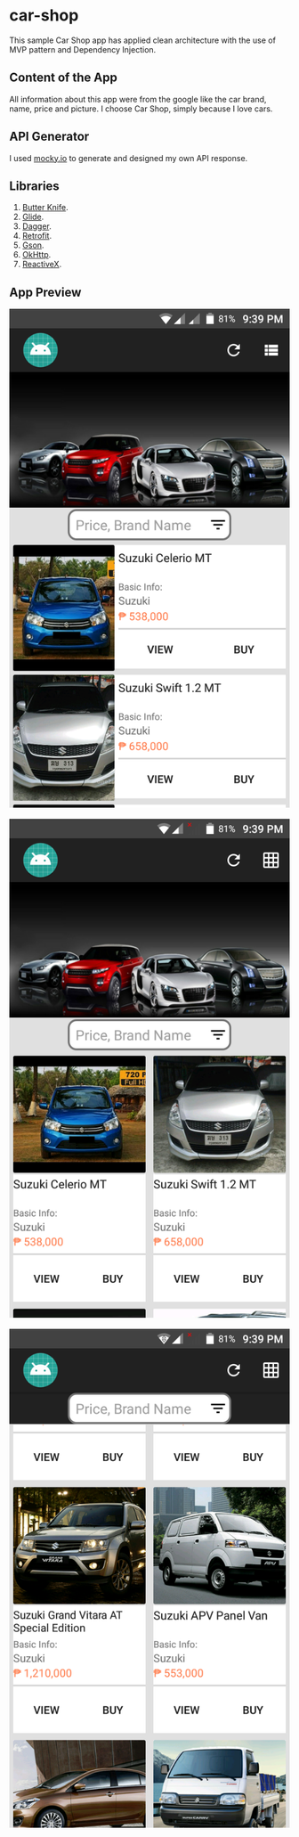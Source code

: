 # car-shop
This sample Car Shop app has applied clean architecture with the use of MVP pattern and Dependency Injection.

## Content of the App
 All information about this app were from the google like the car brand, name, price and picture. I choose Car Shop,
 simply because I love cars.
 
 ## API Generator
 I used [mocky.io](https://www.mocky.io/) to generate and designed my own API response.
 
 ## Libraries
 1. [Butter Knife](http://jakewharton.github.io/butterknife/).
 2. [Glide](http://bumptech.github.io/glide/).
 3. [Dagger](https://google.github.io/dagger/users-guide).
 4. [Retrofit](http://square.github.io/retrofit/).
 5. [Gson](https://www.javadoc.io/doc/com.google.code.gson/gson/2.8.2).
 6. [OkHttp](http://square.github.io/okhttp/).
 7. [ReactiveX](http://reactivex.io/documentation).
 
 ## App Preview
 ![Alt text](https://github.com/benidict1995/car-shop/blob/master/screeshot/1.png "")<br/><br/>
 ![Alt text](https://github.com/benidict1995/car-shop/blob/master/screeshot/2.png "")<br/><br/>
 ![Alt text](https://github.com/benidict1995/car-shop/blob/master/screeshot/3.png "")<br/><br/>

